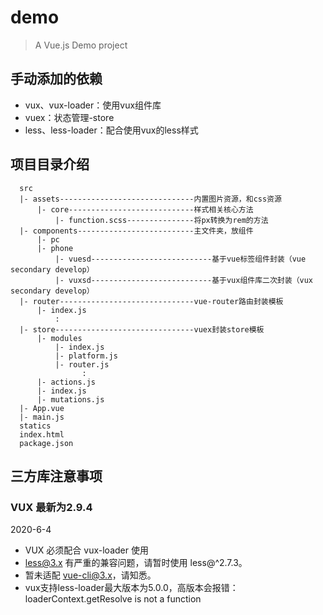# demo

> A Vue.js Demo project

## 手动添加的依赖

* vux、vux-loader：使用vux组件库
* vuex：状态管理-store
* less、less-loader：配合使用vux的less样式

## 项目目录介绍

```
  src
  |- assets------------------------------内置图片资源，和css资源
      |- core----------------------------样式相关核心方法
          |- function.scss---------------将px转换为rem的方法
  |- components--------------------------主文件夹，放组件
      |- pc
      |- phone
          |- vuesd---------------------------基于vue标签组件封装（vue secondary develop）
          |- vuxsd---------------------------基于vux组件库二次封装（vux secondary develop）
  |- router------------------------------vue-router路由封装模板
      |- index.js
          :
  |- store-------------------------------vuex封装store模板
      |- modules
          |- index.js
          |- platform.js
          |- router.js
                :
      |- actions.js
      |- index.js
      |- mutations.js
  |- App.vue
  |- main.js
  statics
  index.html
  package.json
```

## 三方库注意事项

### VUX 最新为2.9.4

2020-6-4

* VUX 必须配合 vux-loader 使用
* less@3.x 有严重的兼容问题，请暂时使用 less@^2.7.3。
* 暂未适配 vue-cli@3.x，请知悉。
* vux支持less-loader最大版本为5.0.0，高版本会报错：loaderContext.getResolve is not a function
